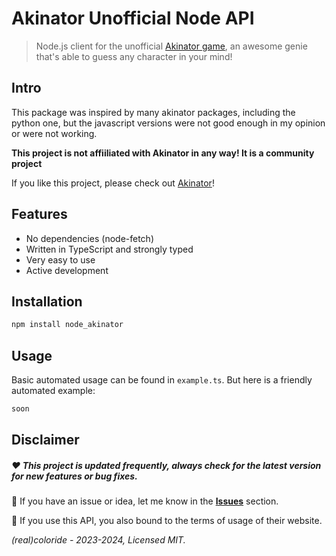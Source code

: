 # Akinator Unofficial Node API

> Node.js client for the unofficial [Akinator game](https://akinator.com), an awesome genie that's able to guess any character in your mind!

## Intro

This package was inspired by many akinator packages, including the python one, but the javascript versions were not good enough in my opinion or were not working.

**This project is not affiiliated with Akinator in any way! It is a community project**

If you like this project, please check out [Akinator](https://akinator.com)!

## Features

* No dependencies (node-fetch)
* Written in TypeScript and strongly typed
* Very easy to use
* Active development

## Installation

```bash
npm install node_akinator
```

## Usage

Basic automated usage can be found in `example.ts`. But here is a friendly automated example:

```typescript
soon
```

## Disclaimer
##### ❤️ This project is updated frequently, **always check for the latest version for new features or bug fixes**.

🚀 If you have an issue or idea, let me know in the [**Issues**](https://github.com/realcoloride/node_akinator/issues) section.

📜 If you use this API, you also bound to the terms of usage of their website.

*(real)coloride - 2023-2024, Licensed MIT.*